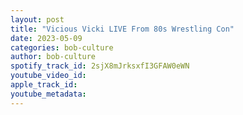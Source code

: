 ```yaml
---
layout: post
title: "Vicious Vicki LIVE From 80s Wrestling Con"
date: 2023-05-09
categories: bob-culture
author: bob-culture
spotify_track_id: 2sjX8mJrksxfI3GFAW0eWN
youtube_video_id: 
apple_track_id: 
youtube_metadata: 
---
```

